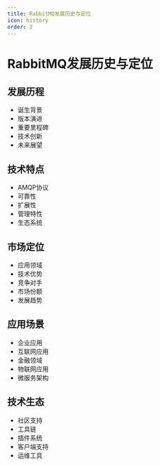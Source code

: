 ```yaml
---
title: RabbitMQ发展历史与定位
icon: history
order: 2
---
```


# RabbitMQ发展历史与定位

## 发展历程
- 诞生背景
- 版本演进
- 重要里程碑
- 技术创新
- 未来展望

## 技术特点
- AMQP协议
- 可靠性
- 扩展性
- 管理特性
- 生态系统

## 市场定位
- 应用领域
- 技术优势
- 竞争对手
- 市场份额
- 发展趋势

## 应用场景
- 企业应用
- 互联网应用
- 金融领域
- 物联网应用
- 微服务架构

## 技术生态
- 社区支持
- 工具链
- 插件系统
- 客户端支持
- 运维工具
